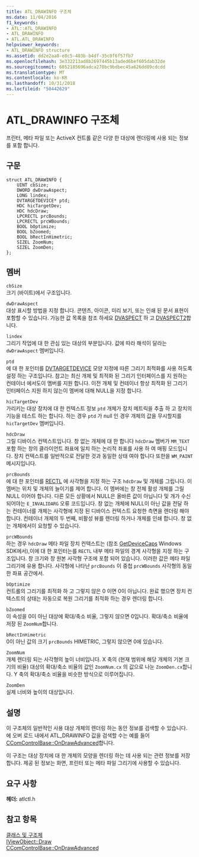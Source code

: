 ```yaml
---
title: ATL_DRAWINFO 구조체
ms.date: 11/04/2016
f1_keywords:
- ATL::ATL_DRAWINFO
- ATL_DRAWINFO
- ATL.ATL_DRAWINFO
helpviewer_keywords:
- ATL_DRAWINFO structure
ms.assetid: dd2e2aa8-e8c5-403b-b4df-35c0f6f57fb7
ms.openlocfilehash: 3e332213ad8b2697445b13aded6bef605dab32de
ms.sourcegitcommit: 6052185696adca270bc9bdbec45a626dd89cdcdd
ms.translationtype: MT
ms.contentlocale: ko-KR
ms.lasthandoff: 10/31/2018
ms.locfileid: "50442629"
---
```

# <a name="atldrawinfo-structure"></a>ATL_DRAWINFO 구조체

프린터, 메타 파일 또는 ActiveX 컨트롤 같은 다양 한 대상에 렌더링에 사용 되는 정보를 포함 합니다.

## <a name="syntax"></a>구문

```
struct ATL_DRAWINFO {
    UINT cbSize;
    DWORD dwDrawAspect;
    LONG lindex;
    DVTARGETDEVICE* ptd;
    HDC hicTargetDev;
    HDC hdcDraw;
    LPCRECTL prcBounds;
    LPCRECTL prcWBounds;
    BOOL bOptimize;
    BOOL bZoomed;
    BOOL bRectInHimetric;
    SIZEL ZoomNum;
    SIZEL ZoomDen;
};
```

## <a name="members"></a>멤버

`cbSize`<br/>
크기 (바이트)에서 구조입니다.

`dwDrawAspect`<br/>
대상 표시할 방법을 지정 합니다. 콘텐츠, 아이콘, 미리 보기, 또는 인쇄 된 문서 표현이 포함할 수 있습니다. 가능한 값 목록을 참조 하세요 [DVASPECT](/windows/desktop/api/wtypes/ne-wtypes-tagdvaspect) 하 고 [DVASPECT2](/windows/desktop/api/ocidl/ne-ocidl-tagdvaspect2)합니다.

`lindex`<br/>
그리기 작업에 대 한 관심 있는 대상의 부분입니다. 값에 따라 해석이 달라는 `dwDrawAspect` 멤버입니다.

`ptd`<br/>
에 대 한 포인터를 [DVTARGETDEVICE](/windows/desktop/api/objidl/ns-objidl-tagdvtargetdevice) 모양 지정에 따른 그리기 최적화를 사용 하도록 설정 하는 구조입니다. 참고는 최신 개체 및 최적화 된 그리기 인터페이스를 지 원하는 컨테이너 에서도이 멤버를 지원 합니다. 이전 개체 및 컨테이너 항상 최적화 된 그리기 인터페이스 지원 하지 않는이 멤버에 대해 NULL을 지정 합니다.

`hicTargetDev`<br/>
가리키는 대상 장치에 대 한 컨텍스트 정보 `ptd` 개체가 장치 메트릭을 추출 하 고 장치의 기능을 테스트 하는 합니다. 하는 경우 `ptd` 가 null 인 경우 개체의 값을 무시할지를 `hicTargetDev` 멤버입니다.

`hdcDraw`<br/>
그릴 디바이스 컨텍스트입니다. 창 없는 개체에 대 한 합니다 `hdcDraw` 멤버가 `MM_TEXT` 포함 하는 창의 클라이언트 좌표에 일치 하는 논리적 좌표를 사용 하 여 매핑 모드입니다. 장치 컨텍스트를 일반적으로 전달한 것과 동일한 상태 여야 합니다 또한을 `WM_PAINT` 메시지입니다.

`prcBounds`<br/>
에 대 한 포인터를 [RECTL](https://msdn.microsoft.com/library/windows/desktop/dd162907) 에 사각형을 지정 하는 구조 `hdcDraw` 및 개체를 그립니다. 이 멤버는 위치 및 개체의 늘이기를 제어 합니다. 이 멤버에는 창 전체 활성 개체를 그릴 NULL 이어야 합니다. 다른 모든 상황에서 NULL은 올바른 값이 아닙니다 및 개가 수신 되어야는 `E_INVALIDARG` 오류 코드입니다. 창 없는 개체에 NULL이 아닌 값을 전달 하는 컨테이너를 개체는 사각형에 지정 된 디바이스 컨텍스트 요청한 측면을 렌더링 해야 합니다. 컨테이너 개체의 두 번째, 비활성 뷰를 렌더링 하거나 개체를 인쇄 합니다. 창 없는 개체에서이 요청할 수 있습니다.

`prcWBounds`<br/>
하는 경우 `hdcDraw` 메타 파일 장치 컨텍스트는 (참조 [GetDeviceCaps](/windows/desktop/api/wingdi/nf-wingdi-getdevicecaps) Windows SDK에서),이에 대 한 포인터는를 `RECTL` 내부 메타 파일의 경계 사각형을 지정 하는 구조입니다. 창 크기와 창 원본 사각형 구조에 포함 되어 있습니다. 이러한 값은 메타 파일 그리기에 유용 합니다. 사각형에 나타난 `prcBounds` 이 중첩 `prcWBounds` 사각형의 동일한 좌표 공간에서.

`bOptimize`<br/>
컨트롤의 그리기를 최적화 하 고 그렇지 않은 0 이면 0이 아닙니다. 완료 했으면 장치 컨텍스트의 상태는 자동으로 복원 그리기를 최적화 하는 경우 렌더링 합니다.

`bZoomed`<br/>
이 속성을 0이 아닌 대상에 확대/축소 비율, 그렇지 않으면 0입니다. 확대/축소 비율에 저장 된 `ZoomNum`합니다.

`bRectInHimetric`<br/>
0이 아닌 값의 크기 `prcBounds` HIMETRIC, 그렇지 않으면 0에 있습니다.

`ZoomNum`<br/>
개체 렌더링 되는 사각형의 높이 너비입니다. X 축의 (현재 범위에 해당 개체의 기본 크기의 비율) 대상의 확대/축소 비율의 값인 `ZoomNum.cx` 의 값으로 나눈 `ZoomDen.cx`합니다. Y 축의 확대/축소 비율을 비슷한 방식으로 이루어집니다.

`ZoomDen`<br/>
실제 너비와 높이의 대상입니다.

## <a name="remarks"></a>설명

이 구조체의 일반적인 사용 대상 개체의 렌더링 하는 동안 정보를 검색할 수 있습니다. 에 오버 로드 내에서 ATL_DRAWINFO 값을 검색할 수는 예를 들어 [CComControlBase::OnDrawAdvanced](ccomcontrolbase-class.md#ondrawadvanced)합니다.

이 구조는 대상 장치에 대 한 개체의 모양을 렌더링 하는 데 사용 되는 관련 정보를 저장 합니다. 제공 된 정보는 화면, 프린터 또는 메타 파일 그리기에 사용할 수 있습니다.

## <a name="requirements"></a>요구 사항

**헤더:** atlctl.h

## <a name="see-also"></a>참고 항목

[클래스 및 구조체](../../atl/reference/atl-classes.md)<br/>
[IViewObject::Draw](/windows/desktop/api/oleidl/nf-oleidl-iviewobject-draw)<br/>
[CComControlBase::OnDrawAdvanced](../../atl/reference/ccomcontrolbase-class.md#ondrawadvanced)

